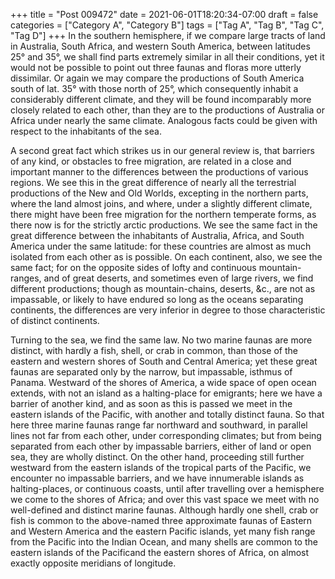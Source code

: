 +++
title = "Post 009472"
date = 2021-06-01T18:20:34-07:00
draft = false
categories = ["Category A", "Category B"]
tags = ["Tag A", "Tag B", "Tag C", "Tag D"]
+++
In the southern hemisphere, if we compare large tracts of land in Australia, South Africa, and western South America, between latitudes 25° and 35°, we shall find parts extremely similar in all their conditions, yet it would not be possible to point out three faunas and floras more utterly dissimilar. Or again we may compare the productions of South America south of lat. 35° with those north of 25°, which consequently inhabit a considerably different climate, and they will be found incomparably more closely related to each other, than they are to the productions of Australia or Africa under nearly the same climate. Analogous facts could be given with respect to the inhabitants of the sea.

A second great fact which strikes us in our general review is, that barriers of any kind, or obstacles to free migration, are related in a close and important manner to the differences between the productions of various regions. We see this in the great difference of nearly all the terrestrial productions of the New and Old Worlds, excepting in the northern parts, where the land almost joins, and where, under a slightly different climate, there might have been free migration for the northern temperate forms, as there now is for the strictly arctic productions. We see the same fact in the great difference between the inhabitants of Australia, Africa, and South America under the same latitude: for these countries are almost as much isolated from each other as is possible. On each continent, also, we see the same fact; for on the opposite sides of lofty and continuous mountain-ranges, and of great deserts, and sometimes even of large rivers, we find different productions; though as mountain-chains, deserts, &c., are not as impassable, or likely to have endured so long as the oceans separating continents, the differences are very inferior in degree to those characteristic of distinct continents.

Turning to the sea, we find the same law. No two marine faunas are more distinct, with hardly a fish, shell, or crab in common, than those of the eastern and western shores of South and Central America; yet these great faunas are separated only by the narrow, but impassable, isthmus of Panama. Westward of the shores of America, a wide space of open ocean extends, with not an island as a halting-place for emigrants; here we have a barrier of another kind, and as soon as this is passed we meet in the eastern islands of the Pacific, with another and totally distinct fauna. So that here three marine faunas range far northward and southward, in parallel lines not far from each other, under corresponding climates; but from being separated from each other by impassable barriers, either of land or open sea, they are wholly distinct. On the other hand, proceeding still further westward from the eastern islands of the tropical parts of the Pacific, we encounter no impassable barriers, and we have innumerable islands as halting-places, or continuous coasts, until after travelling over a hemisphere we come to the shores of Africa; and over this vast space we meet with no well-defined and distinct marine faunas. Although hardly one shell, crab or fish is common to the above-named three approximate faunas of Eastern and Western America and the eastern Pacific islands, yet many fish range from the Pacific into the Indian Ocean, and many shells are common to the eastern islands of the Pacificand the eastern shores of Africa, on almost exactly opposite meridians of longitude.
